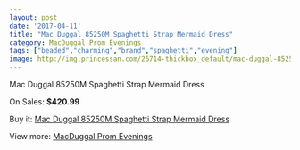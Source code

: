 ```yaml
---
layout: post
date: '2017-04-11'
title: "Mac Duggal 85250M Spaghetti Strap Mermaid Dress"
category: MacDuggal Prom Evenings
tags: ["beaded","charming","brand","spaghetti","evening"]
image: http://img.princessan.com/26714-thickbox_default/mac-duggal-85250m-spaghetti-strap-mermaid-dress.jpg
---
```

Mac Duggal 85250M Spaghetti Strap Mermaid Dress

On Sales: **$420.99**
<a href="https://www.princessan.com/en/12242-mac-duggal-85250m-spaghetti-strap-mermaid-dress.html"><amp-img layout="responsive" width="600" height="600" src="//img.princessan.com/26714-thickbox_default/mac-duggal-85250m-spaghetti-strap-mermaid-dress.jpg" alt="Mac Duggal 85250M Spaghetti Strap Mermaid Dress 0" /></a>
<a href="https://www.princessan.com/en/12242-mac-duggal-85250m-spaghetti-strap-mermaid-dress.html"><amp-img layout="responsive" width="600" height="600" src="//img.princessan.com/26715-thickbox_default/mac-duggal-85250m-spaghetti-strap-mermaid-dress.jpg" alt="Mac Duggal 85250M Spaghetti Strap Mermaid Dress 1" /></a>

Buy it: [Mac Duggal 85250M Spaghetti Strap Mermaid Dress](https://www.princessan.com/en/12242-mac-duggal-85250m-spaghetti-strap-mermaid-dress.html "Mac Duggal 85250M Spaghetti Strap Mermaid Dress")

View more: [MacDuggal Prom Evenings](https://www.princessan.com/en/87- "MacDuggal Prom Evenings")